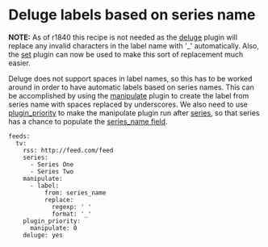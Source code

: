 # Deluge labels based on series name

**NOTE:** As of r1840 this recipe is not needed as the [deluge](/Plugins/deluge) plugin will replace any invalid characters in the label name with '_' automatically. Also, the [set](/Plugins/set) plugin can now be used to make this sort of replacement much easier.

Deluge does not support spaces in label names, so this has to be worked around in order to have automatic labels based on series names. This can be accomplished by using the [manipulate](/Plugins/manipulate) plugin to create the label from series name with spaces replaced by underscores. We also need to use [plugin_priority](/Plugins/plugin_priority) to make the manipulate plugin run after [series](/Plugins/series), so that series has a chance to populate the [series_name field](/Entry#Knownfields).
```
feeds:
  tv:
    rss: http://feed.com/feed
    series:
      - Series One
      - Series Two
    manipulate:
      - label:
          from: series_name
          replace:
            regexp: ' '
            format: '_'
    plugin_priority:
      manipulate: 0
    deluge: yes
```